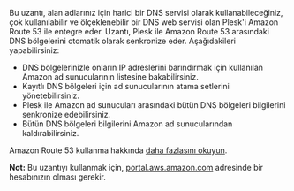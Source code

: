 Bu uzantı, alan adlarınız için harici bir DNS servisi olarak kullanabileceğiniz, çok kullanılabilir ve ölçeklenebilir bir DNS web servisi olan Plesk'i Amazon Route 53 ile entegre eder. Uzantı, Plesk ile Amazon Route 53 arasındaki DNS bölgelerini otomatik olarak senkronize eder. Aşağıdakileri yapabilirsiniz: 

- DNS bölgelerinizle onların IP adreslerini barındırmak için kullanılan Amazon ad sunucularının listesine bakabilirsiniz. 
- Kayıtlı DNS bölgeleri için ad sunucularının atama setlerini yönetebilirsiniz. 
- Plesk ile Amazon ad sunucuları arasındaki bütün DNS bölgeleri bilgilerini senkronize edebilirsiniz. 
- Bütün DNS bölgeleri bilgilerini Amazon ad sunucularından kaldırabilirsiniz. 

Amazon Route 53 kullanma hakkında [daha fazlasını okuyun](https://www.plesk.com/blog/business-industry/white-label-dns-with-amazon-route53). 

**Not:** Bu uzantıyı kullanmak için, [portal.aws.amazon.com](https://portal.aws.amazon.com/) adresinde bir hesabınızın olması gerekir.